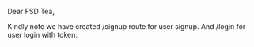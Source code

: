 Dear FSD Tea,

Kindly note we have created /signup route for user signup.
And /login for user login with token.

